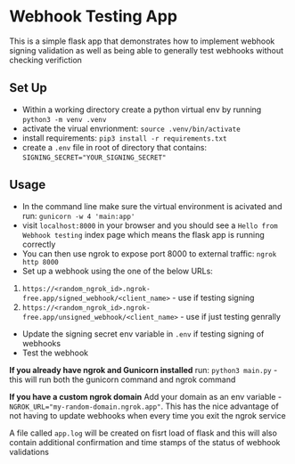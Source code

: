 # Webhook Testing App

This is a simple flask app that demonstrates how to implement webhook signing validation as well as being able to generally test webhooks without checking verifiction

## Set Up
* Within a working directory create a python virtual env by running `python3 -m venv .venv`
* activate the virual envrionment: `source .venv/bin/activate`
* install requirements: `pip3 install -r requirements.txt`
* create a `.env` file in root of directory that contains: `SIGNING_SECRET="YOUR_SIGNING_SECRET"`

## Usage
* In the command line make sure the virtual environment is acivated and run: `gunicorn -w 4 'main:app'`
* visit `localhost:8000` in your browser and you should see a `Hello from Webhook testing` index page which means the flask app is running correctly
* You can then use ngrok to expose port 8000 to external traffic: `ngrok http 8000`
* Set up a webhook using the one of the below URLs: 
1. `https://<random_ngrok_id>.ngrok-free.app/signed_webhook/<client_name>` - use if testing signing
2. `https://<random_ngrok_id>.ngrok-free.app/unsigned_webhook/<client_name>` - use if just testing genrally
* Update the signing secret env variable in `.env` if testing signing of webhooks
* Test the webhook

**If you already have ngrok and Gunicorn installed**
run: `python3 main.py` - this will run both the gunicorn command and ngrok command

**If you have a custom ngrok domain**
Add your domain as an env variable - `NGROK_URL="my-random-domain.ngrok.app"`. This has the nice advantage of not having to update webhooks when every time you exit the ngrok service

A file called `app.log` will be created on fisrt load of flask and this will also contain additional confirmation and time stamps of the status of webhook validations


